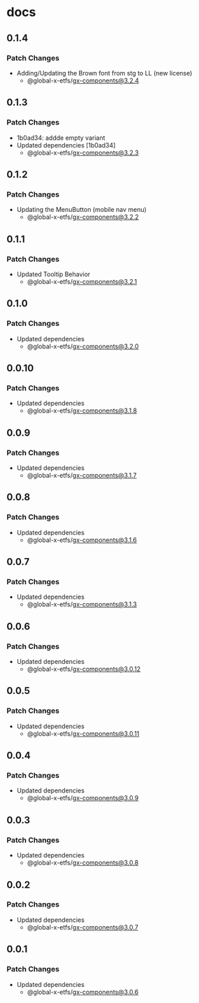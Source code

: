# docs

## 0.1.4

### Patch Changes

- Adding/Updating the Brown font from stg to LL (new license)
  - @global-x-etfs/gx-components@3.2.4

## 0.1.3

### Patch Changes

- 1b0ad34: addde empty variant
- Updated dependencies [1b0ad34]
  - @global-x-etfs/gx-components@3.2.3

## 0.1.2

### Patch Changes

- Updating the MenuButton (mobile nav menu)
  - @global-x-etfs/gx-components@3.2.2

## 0.1.1

### Patch Changes

- Updated Tooltip Behavior
  - @global-x-etfs/gx-components@3.2.1

## 0.1.0

### Patch Changes

- Updated dependencies
  - @global-x-etfs/gx-components@3.2.0

## 0.0.10

### Patch Changes

- Updated dependencies
  - @global-x-etfs/gx-components@3.1.8

## 0.0.9

### Patch Changes

- Updated dependencies
  - @global-x-etfs/gx-components@3.1.7

## 0.0.8

### Patch Changes

- Updated dependencies
  - @global-x-etfs/gx-components@3.1.6

## 0.0.7

### Patch Changes

- Updated dependencies
  - @global-x-etfs/gx-components@3.1.3

## 0.0.6

### Patch Changes

- Updated dependencies
  - @global-x-etfs/gx-components@3.0.12

## 0.0.5

### Patch Changes

- Updated dependencies
  - @global-x-etfs/gx-components@3.0.11

## 0.0.4

### Patch Changes

- Updated dependencies
  - @global-x-etfs/gx-components@3.0.9

## 0.0.3

### Patch Changes

- Updated dependencies
  - @global-x-etfs/gx-components@3.0.8

## 0.0.2

### Patch Changes

- Updated dependencies
  - @global-x-etfs/gx-components@3.0.7

## 0.0.1

### Patch Changes

- Updated dependencies
  - @global-x-etfs/gx-components@3.0.6
